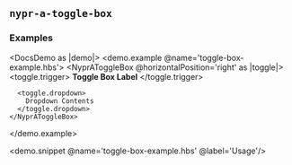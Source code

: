 ## `nypr-a-toggle-box`

### Examples
<DocsDemo as |demo|>
  <demo.example @name='toggle-box-example.hbs'>
    <NyprAToggleBox @horizontalPosition='right' as |toggle|>
      <toggle.trigger>
        <strong>Toggle Box Label</strong>
      </toggle.trigger>

      <toggle.dropdown>
        Dropdown Contents
      </toggle.dropdown>
    </NyprAToggleBox>
  </demo.example>

  <demo.snippet @name='toggle-box-example.hbs' @label='Usage'/>
</DocsDemo>
